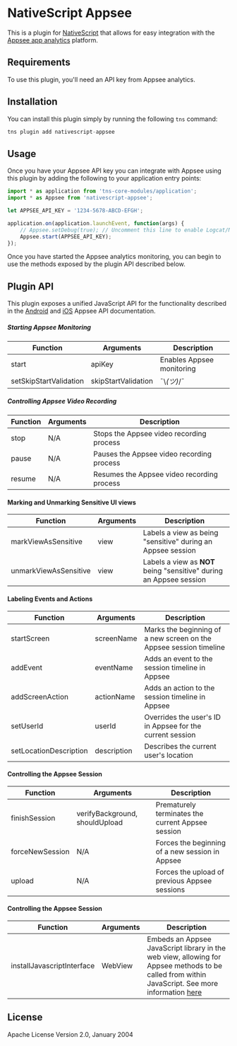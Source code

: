 # NativeScript Appsee

This is a plugin for [NativeScript](https://www.nativescript.org/) that allows for easy integration
with the [Appsee app analytics](https://www.appsee.com/) platform.

## Requirements

To use this plugin, you'll need an API key from Appsee analytics.

## Installation

You can install this plugin simply by running the following `tns` command:

```javascript
tns plugin add nativescript-appsee
```

## Usage

Once you have your Appsee API key you can integrate with Appsee using this plugin by adding the
following to your application entry points:

```javascript
import * as application from 'tns-core-modules/application';
import * as Appsee from 'nativescript-appsee';

let APPSEE_API_KEY = '1234-5678-ABCD-EFGH';

application.on(application.launchEvent, function(args) {
    // Appsee.setDebug(true); // Uncomment this line to enable Logcat/NSLog debugging messages
    Appsee.start(APPSEE_API_KEY);
});
```

Once you have started the Appsee analytics monitoring, you can begin to use the methods exposed
by the plugin API described below.

## Plugin API

This plugin exposes a unified JavaScript API for the functionality described in the
[Android](https://www.appsee.com/docs/android/api) and
[iOS](https://www.appsee.com/docs/ios/api) Appsee API documentation.

##### Starting Appsee Monitoring
| Function | Arguments | Description |
| --- | --- | --- |
| start | apiKey | Enables Appsee monitoring |
| setSkipStartValidation | skipStartValidation | ¯\\_(ツ)_/¯ |

##### Controlling Appsee Video Recording
| Function | Arguments | Description |
| --- | --- | --- |
| stop | N/A | Stops the Appsee video recording process|
| pause | N/A | Pauses the Appsee video recording process|
| resume | N/A | Resumes the Appsee video recording process|

#### Marking and Unmarking Sensitive UI views
| Function | Arguments | Description |
| --- | --- | --- |
| markViewAsSensitive | view | Labels a view as being "sensitive" during an Appsee session |
| unmarkViewAsSensitive | view | Labels a view as **NOT** being "sensitive" during an Appsee session |

#### Labeling Events and Actions
| Function | Arguments | Description |
| --- | --- | --- |
| startScreen | screenName | Marks the beginning of a new screen on the Appsee session timeline |
| addEvent | eventName | Adds an event to the session timeline in Appsee |
| addScreenAction | actionName | Adds an action to the session timeline in Appsee |
| setUserId | userId | Overrides the user's ID in Appsee for the current session |
| setLocationDescription | description | Describes the current user's location |

#### Controlling the Appsee Session
| Function | Arguments | Description |
| --- | --- | --- |
| finishSession | verifyBackground, shouldUpload | Prematurely terminates the current Appsee session |
| forceNewSession | N/A  | Forces the beginning of a new session in Appsee |
| upload | N/A | Forces the upload of previous Appsee sessions |

#### Controlling the Appsee Session
| Function | Arguments | Description |
| --- | --- | --- |
| installJavascriptInterface | WebView | Embeds an Appsee JavaScript library in the web view, allowing for Appsee methods to be called from within JavaScript. See more information [here](https://www.appsee.com/docs/ios/api#javascript) |

## License

Apache License Version 2.0, January 2004

